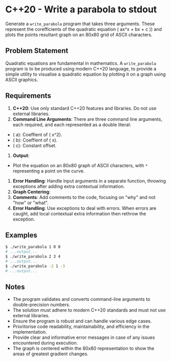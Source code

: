 # C++20 - Write a parabola to stdout

Generate a `write_parabola` program that takes three arguments. These represent the corefficients of the quadratic equation \( ax^x + bx + c )\) and plots the points resultant graph on an 80x80 grid of ASCII characters.

## Problem Statement

Quadratic equations are fundamental in mathematics. A `write_parabola` program is to be produced using modern C++20 language, to provide a simple utility to visualise a quadratic equation by plotting it on a graph using ASCII graphics.

## Requirements

1. **C++20**: Use only standard C++20 features and libraries. Do not use external libraries.
1. **Command Line Arguments**: There are three command line arguments, each required, and each represented as a double literal:
 * \( a\): Coeffient of \( x^2\).
 * \( b\): Coeffient of \( x\).
 * \( c\): Constant offset.
1. **Output**:
 * Plot the equation on an 80x80 graph of ASCII characters, with `*` representing a point on the curve.
1. **Error Handling**: Handle input arguments in a separate function, throwing exceptions after adding extra contextual information.
1. **Graph Centering**:
1. **Comments**: Add comments to the code, focusing on "why" and not "how" or "what".
1. **Error Handling**: Use exceptions to deal with errors. When errors are caught, add local contextual extra information then rethrow the exception.

## Examples

```bash
$ ./write_parabola 1 0 0 
# ...output...
$ ./write_parabola 2 3 4
# ...output...
$ ./write_parabola -2 1 -3
# ...output...
```

## Notes

* The program validates and converts command-line arguments to double-precision numbers.
* The solution must adhere to modern C++20 standards and must not use external libraries.
* Ensure the program is robust and can handle various edge cases.
* Prioritorise code readability, maintainability, and efficiency in the implementation.
* Provide clear and informative error messages in case of any issues encountered during execution.
* The graph is centered within the 80x80 representation to show the areas of greatest gradient changes.




